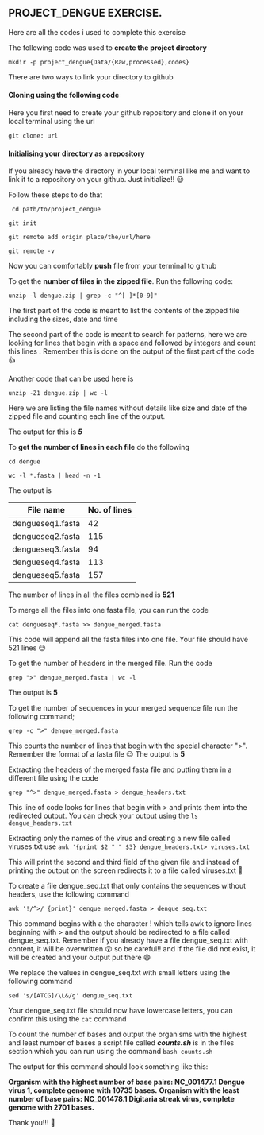 ## PROJECT_DENGUE EXERCISE.

Here are all the codes i used to complete this exercise

The following code was used to **create the project directory**

`mkdir -p project_dengue{Data/{Raw,processed},codes}`

There are two ways to link your directory  to github

 #### Cloning using the following code

 Here you first need to create your github repository and clone it on your local terminal using the url

`git clone: url`

#### Initialising your directory as a repository
If you already have the directory in your local terminal like me and want to link it to a repository on your github. Just initialize!! 😃

Follow these steps to do that 

```
 cd path/to/project_dengue

git init 

git remote add origin place/the/url/here

git remote -v

```

Now you can comfortably **push** file from your terminal to github

To get the **number of files in the zipped file**. Run the following code:

`unzip -l dengue.zip | grep -c "^[ ]*[0-9]" `

The first part of the code is meant to list the contents of the zipped file including the sizes, date and time 

The second part of the code is meant to search for patterns, here we are looking for lines that begin with a space and followed by integers and count this lines . Remember this is done on the output of the first part of the code👍

Another code that can be used here is   

`unzip -Z1 dengue.zip | wc -l`

Here we are listing the file names without details like size and date of the zipped file and counting each line of the output.

The output for this is **_5_**

To **get the number of lines in each file** do the following

```
cd dengue

wc -l *.fasta | head -n -1

```

The output is 

| File name | No. of lines|
|------------|------------|
|dengueseq1.fasta| 42|
|dengueseq2.fasta| 115|
|dengueseq3.fasta| 94|
|dengueseq4.fasta|113|
|dengueseq5.fasta|157|

The number of lines in all the files combined is **521**

To merge all the files into one fasta file, you can run the code 

`cat dengueseq*.fasta >> dengue_merged.fasta`

This code will append all the fasta files into one file. Your file should have 521 lines 😉

To get the number of headers in the merged file. Run the code

`grep ">" dengue_merged.fasta | wc -l`

The output is **5**

To get the number of sequences in your merged sequence file run the following command;

`grep -c ">" dengue_merged.fasta`

This counts the number of lines that begin with the special character ">". Remember the format of a fasta file 😉 The output is **5**

Extracting the headers of the merged fasta file and putting them in a different file using the code

`grep "^>" dengue_merged.fasta > dengue_headers.txt`

This line of code looks for lines that begin with > and prints them into the redirected output. You can check your output using the 
`ls dengue_headers.txt` 

Extracting only the names of the virus and creating a new file called viruses.txt use
`awk '{print $2 " " $3} dengue_headers.txt> viruses.txt`

This will print the second and third field of the given file and instead of printing the output on the screen redirects it to a file called viruses.txt 👏

To create a file dengue_seq.txt that only contains the sequences without headers, use the following command

`awk '!/^>/ {print}' dengue_merged.fasta > dengue_seq.txt`

This command begins with a the character ! which tells awk to ignore lines beginning with >  and the output should be redirected to a file called dengue_seq.txt. Remember if you  already have a file dengue_seq.txt with content, it will be overwritten 😲 so be careful!! and if the file did not exist, it will be created and your output put there 😄

We replace the values in dengue_seq.txt with small letters using the following command

`sed 's/[ATCG]/\L&/g' dengue_seq.txt`

Your dengue_seq.txt file should now have lowercase letters, you can confirm this using the `cat` command

To count the number of bases and output the organisms with the highest and least number of bases a script file called **_counts.sh_** is in the files section which you can run using the command `bash counts.sh`

The output for this command should look something like this:

**Organism with the highest number of base pairs: NC_001477.1 Dengue virus 1, complete genome with 10735 bases.**
**Organism with the least number of base pairs: NC_001478.1 Digitaria streak virus, complete genome with 2701 bases.**

Thank you!!! 👋









